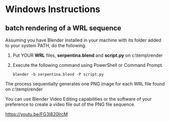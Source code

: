 # Windows Instructions
## batch rendering of a WRL sequence

Assuming you have Blender installed in your machine with its folder added to your system PATH, do the following.


1. Put YOUR **WRL** files, **serpentina.blend** and **script.py** on c:\temp\render

1. Execute the following command using PowerShell or Command Prompt.

    `blender -b serpentina.blend -P script.py`

The process sequentially generates one PNG image for each WRL file found on c:\temp\render

You can use Blender Video Editing capabilities or the software of your preference to create a video file out of the PNG file sequence.

https://youtu.be/FG3I820lrcM
